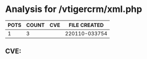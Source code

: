 # Analysis for /vtigercrm/xml.php
| POTS | COUNT | CVE | FILE CREATED |
|---|---|---|---|
| 1 | 3 | | 220110-033754 |

## CVE: 